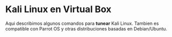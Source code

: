 # Kali Linux en Virtual Box

Aqui describimos algunos comandos para **tunear** Kali Linux. Tambien es compatible con Parrot OS y otras distribuciones basadas en Debian/Ubuntu.